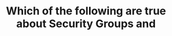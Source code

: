 ---
layout: all-exams
title: "Which of the following are true about Security Groups and "
blurb: "You cannot specify a deny rule. You can only specify allow rules for Security groups. The rest of the statements about security groups and VPCs are true"
quid: 229
---